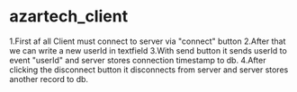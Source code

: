 # azartech_client

1.First af all Client must connect to server via "connect" button
2.After that we can write a new userId in textfield
3.With send button it sends userId to event "userId" and server stores connection timestamp to db.
4.After clicking the disconnect button it disconnects from server and server stores another record to db.
